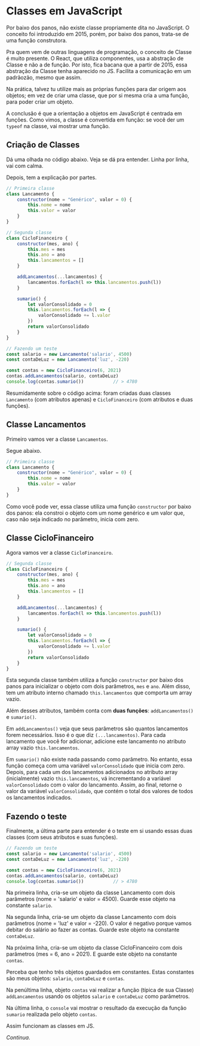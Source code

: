 # Classes em JavaScript

Por baixo dos panos, não existe classe propriamente dita no JavaScript. O conceito foi introduzido em 2015, porém, por baixo dos panos, trata-se de uma função construtora. 

Pra quem vem de outras linguagens de programação, o conceito de Classe é muito presente. O React, que utiliza componentes, usa a abstração de Classe e não a de função. Por isto, fica bacana que a partir de 2015, essa abstração da Classe tenha aparecido no JS. Facilita a comunicação em um padrãozão, mesmo que assim.

Na prática, talvez tu utilize mais as próprias funções para dar origem aos objetos; em vez de criar uma classe, que por si mesma cria a uma função, para poder criar um objeto. 

A conclusão é que a orientação a objetos em JavaScript é centrada em funções. Como vimos, a classe é convertida em função: se você der um ```typeof``` na classe, vai mostrar uma função.

## Criação de Classes

Dá uma olhada no código abaixo. Veja se dá pra entender. Linha por linha, vai com calma.

Depois, tem a explicação por partes.

```javascript
// Primeira classe
class Lancamento {
    constructor(nome = "Genérico", valor = 0) {
        this.nome = nome
        this.valor = valor
    }
}

// Segunda classe
class CicloFinanceiro {
    constructor(mes, ano) {
        this.mes = mes
        this.ano = ano
        this.lancamentos = []
    }

    addLancamentos(...lancamentos) {
        lancamentos.forEach(l => this.lancamentos.push(l))
    }

    sumario() {
        let valorConsolidado = 0
        this.lancamentos.forEach(l => {
            valorConsolidado += l.valor
        })
        return valorConsolidado
    }
}

// Fazendo um teste
const salario = new Lancamento('salario', 4500)
const contaDeLuz = new Lancamento('luz', -220)

const contas = new CicloFinanceiro(6, 2021)
contas.addLancamentos(salario, contaDeLuz)
console.log(contas.sumario())           // > 4780
```

Resumidamente sobre o código acima: foram criadas duas classes ```Lancamento``` (com atributos apenas) e ```CicloFinanceiro``` (com atributos e duas funções). 

## Classe Lancamentos

Primeiro vamos ver a classe ```Lancamentos```.

Segue abaixo.

```javascript
// Primeira classe
class Lancamento {
    constructor(nome = "Genérico", valor = 0) {
        this.nome = nome
        this.valor = valor
    }
}
```

Como você pode ver, essa classe utiliza uma função ```constructor``` por baixo dos panos: ela constroi o objeto com um nome genérico e um valor que, caso não seja indicado no parâmetro, inicia com zero. 

## Classe CicloFinanceiro

Agora vamos ver a classe ```CicloFinanceiro```.

```javascript
// Segunda classe
class CicloFinanceiro {
    constructor(mes, ano) {
        this.mes = mes
        this.ano = ano
        this.lancamentos = []
    }

    addLancamentos(...lancamentos) {
        lancamentos.forEach(l => this.lancamentos.push(l))
    }

    sumario() {
        let valorConsolidado = 0
        this.lancamentos.forEach(l => {
            valorConsolidado += l.valor
        })
        return valorConsolidado
    }
}
```

Esta segunda classe também utiliza a função ```constructor``` por baixo dos panos para inicializar o objeto com dois parâmetros, ```mes``` e ```ano```. Além disso, tem um atributo interno chamado ```this.lancamentos``` que comporta um array vazio.

Além desses atributos, também conta com **duas funções**: ```addLancamentos()``` e ```sumario()```.

Em ```addLancamentos()``` veja que seus parâmetros são quantos lancamentos forem necessários. Isso é o que diz ```(...lancamentos)```. Para cada lancamento que você for adicionar, adicione este lancamento no atributo array vazio ```this.lancamentos```. 

Em ```sumario()``` não existe nada passando como parâmetro. No entanto, essa função começa com uma variável ```valorConsolidado``` que inicia com zero. Depois, para cada um dos lancamentos adicionados no atributo array (inicialmente) vazio ```this.lancamentos```, vá incrementando a variável ```valorConsolidado``` com o valor do lancamento. Assim, ao final, retorne o valor da variável ```valorConsolidado```, que contém o total dos valores de todos os lancamentos indicados.

## Fazendo o teste

Finalmente, a última parte para entender é o teste em si usando essas duas classes (com seus atributos e suas funções). 

```javascript
// Fazendo um teste
const salario = new Lancamento('salario', 4500)
const contaDeLuz = new Lancamento('luz', -220)

const contas = new CicloFinanceiro(6, 2021)
contas.addLancamentos(salario, contaDeLuz)
console.log(contas.sumario())           // > 4780
```

Na primeira linha, cria-se um objeto da classe Lancamento com dois parâmetros (nome = 'salario' e valor = 4500). Guarde esse objeto na constante ```salario```.

Na segunda linha, cria-se um objeto da classe Lancamento com dois parâmetros (nome = 'luz' e valor = -220). O valor é negativo porque vamos debitar do salário ao fazer as contas. Guarde este objeto na constante ```contaDeLuz```.

Na próxima linha, cria-se um objeto da classe CicloFinanceiro com dois parâmetros (mes = 6, ano = 2021). E guarde este objeto na constante ```contas```.

Perceba que tenho três objetos guardados em constantes. Estas constantes são meus objetos: ```salario```, ```contaDeLuz``` e ```contas```.

Na penúltima linha, objeto ```contas``` vai realizar a função (típica de sua Classe) ```addLancamentos``` usando os objetos ```salario``` e ```contaDeLuz``` como parâmetros. 

Na última linha, o ```console``` vai mostrar o resultado da execução da função ```sumario``` realizada pelo objeto ```contas```. 

Assim funcionam as classes em JS.

*Continua*.
